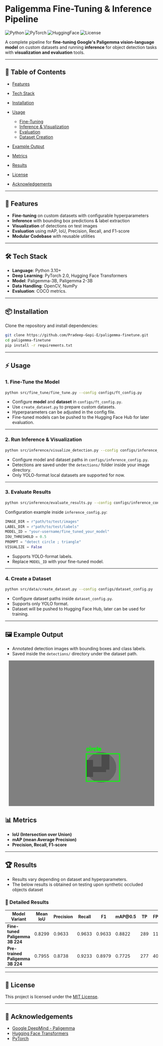 # Paligemma Fine-Tuning & Inference Pipeline

![Python](https://img.shields.io/badge/python-3.10+-blue.svg)
![PyTorch](https://img.shields.io/badge/PyTorch-2.0+-red.svg)
![HuggingFace](https://img.shields.io/badge/🤗-Transformers-orange.svg)
![License](https://img.shields.io/badge/License-MIT-green.svg)

A complete pipeline for **fine-tuning Google's Paligemma vision-language model** on custom datasets and running **inference** for object detection tasks with **visualization and evaluation** tools.

---

## 📑 Table of Contents

* [Features](#-features)
* [Tech Stack](#-tech-stack)
* [Installation](#-installation)
* [Usage](#-usage)

  * [Fine-Tuning](#1-fine-tune-the-model)
  * [Inference & Visualization](#2-run-inference--visualization)
  * [Evaluation](#3-evaluate-results)
  * [Dataset Creation](#4-create-a-dataset)
* [Example Output](#-example-output)
* [Metrics](#-metrics)
* [Results](#-results)
* [License](#-license)
* [Acknowledgements](#-acknowledgements)

---

## 🚀 Features

* **Fine-tuning** on custom datasets with configurable hyperparameters
* **Inference** with bounding box predictions & label extraction
* **Visualization** of detections on test images
* **Evaluation** using mAP, IoU, Precision, Recall, and F1-score
* **Modular Codebase** with reusable utilities

---

## 🛠️ Tech Stack

* **Language**: Python 3.10+
* **Deep Learning**: PyTorch 2.0, Hugging Face Transformers
* **Model**: Paligemma-3B, Paligemma 2-3B
* **Data Handling**: OpenCV, NumPy
* **Evaluation**: COCO metrics.

---

## 📦 Installation

Clone the repository and install dependencies:

```bash
git clone https://github.com/Pradeep-Gopi-E/paligemma-finetune.git
cd paligemma-finetune
pip install -r requirements.txt
```

---

## ⚡ Usage

### 1. Fine-Tune the Model

```bash
python src/fine_tune/fine_tune.py --config configs/ft_config.py
```

* Configure **model** and **dataset** in `configs/ft_config.py`.
* Use `create_dataset.py` to prepare custom datasets.
* Hyperparameters can be adjusted in the config file.
* Fine-tuned models can be pushed to the Hugging Face Hub for later evaluation.

---

### 2. Run Inference & Visualization

```bash
python src/inference/visualize_detection.py --config configs/inference_config.py
```

* Configure model and dataset paths in `configs/inference_config.py`.
* Detections are saved under the `detections/` folder inside your image directory.
* Only YOLO-format local datasets are supported for now.

---

### 3. Evaluate Results

```bash
python src/inference/evaluate_results.py --config configs/inference_config.py
```

Configuration example inside `inference_config.py`:

```python
IMAGE_DIR = r"path/to/test/images"
LABEL_DIR = r"path/to/test/labels"
MODEL_ID = "your-username/fine_tuned_your_model"
IOU_THRESHOLD = 0.5
PROMPT = "detect circle ; triangle"
VISUALIZE = False
```

* Supports YOLO-format labels.
* Replace `MODEL_ID` with your fine-tuned model.

---

### 4. Create a Dataset

```bash
python src/data/create_dataset.py --config configs/dataset_config.py
```

* Configure dataset paths inside `dataset_config.py`.
* Supports only YOLO format.
* Dataset will be pushed to Hugging Face Hub, later can be used for training.

---

## 🖼 Example Output

* Annotated detection images with bounding boxes and class labels.
* Saved inside the `detections/` directory under the dataset path.

 <p align="center">
  <img src="result.jpg"  alt="Example Detection" />
</p>

## 📊 Metrics

* **IoU (Intersection over Union)**
* **mAP (mean Average Precision)**
* **Precision, Recall, F1-score**

---

## 🏆 Results

* Results vary depending on dataset and hyperparameters.
* The below results is obtained on testing upon synthetic occluded objects dataset

### 🔹 Detailed Results

| Model Variant                    | Mean IoU | Precision | Recall | F1     | mAP\@0.5 | TP  | FP | FN |
| -------------------------------- | -------- | --------- | ------ | ------ | -------- | --- | -- | -- |
| **Fine-tuned Paligemma 3B 224**  | 0.8299   | 0.9633    | 0.9633 | 0.9633 | 0.8822   | 289 | 11 | 11 |
| **Pre-trained Paligemma 3B 224** | 0.7955   | 0.8738    | 0.9233 | 0.8979 | 0.7725   | 277 | 40 | 23 |

---

## 📜 License

This project is licensed under the [MIT License](LICENSE).

---

## 🙏 Acknowledgements

* [Google DeepMind - Paligemma](https://huggingface.co/google/paligemma-3b)
* [Hugging Face Transformers](https://huggingface.co/transformers/)
* [PyTorch](https://pytorch.org/)
